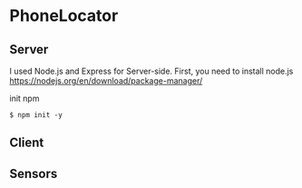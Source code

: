 # PhoneLocator
## Server
I used Node.js and Express for Server-side.
First, you need to install node.js  
https://nodejs.org/en/download/package-manager/

init npm
```
$ npm init -y 
```

## Client
## Sensors
